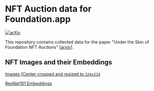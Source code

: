 # NFT Auction data for Foundation.app

[![arXiv](https://img.shields.io/badge/arXiv-2109.12321-b31b1b.svg?style=flat)](https://arxiv.org/abs/2109.12321)


This repository contains collected data for the paper "Under the Skin of Foundation NFT Auctions" [[arxiv](https://arxiv.org/abs/2109.12321)].


## NFT Images and their Embeddings

[Images (Center cropped and resized to `224x224`](https://drive.google.com/file/d/1uo1mXRRkXcrY1u1bkWj_aEsoW6M3L_7o/view?usp=sharing)

[ResNet101 Embeddings](https://drive.google.com/file/d/1teQni4MUIFxlmxnJQJGb2PmGf2GmQIZi/view?usp=sharing)
